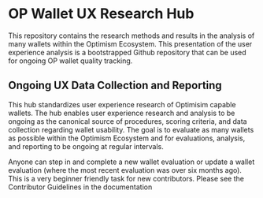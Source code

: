 # OP Wallet UX Research Hub

This repository contains the research methods and results in the analysis of many wallets within the Optimism Ecosystem. This presentation of the user experience analysis is a bootstrapped Github repository that can be used for ongoing OP wallet quality tracking.

## Ongoing UX Data Collection and Reporting
This hub standardizes user experience research of Optimisim capable wallets. The hub enables user experience research and analysis to be ongoing as the canonical source of procedures, scoring criteria, and data collection regarding wallet usability. The goal is to evaluate as many wallets as possible within the Optimism Ecosystem and for evaluations, analysis, and reporting to be ongoing at regular intervals. 

Anyone can step in and complete a new wallet evaluation or update a wallet evaluation (where the most recent evaluation was over six months ago). This is a very beginner friendly task for new contributors. Please see the Contributor Guidelines in the documentation
